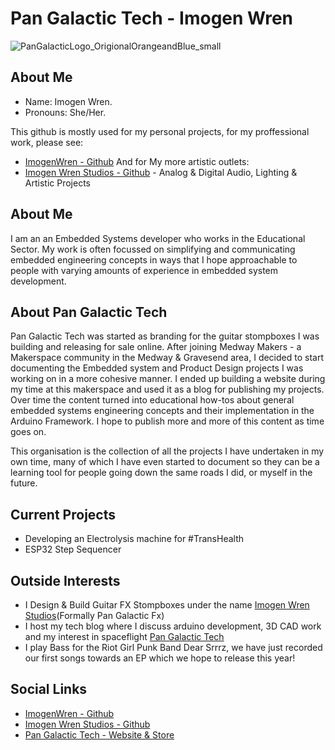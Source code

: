 # Pan Galactic Tech - Imogen Wren
![PanGalacticLogo_OrigionalOrangeandBlue_small](https://user-images.githubusercontent.com/97303986/218313692-5a4f38fc-317e-4ff1-b2d6-353e83555722.png)

## About Me
- Name: Imogen Wren. <br>
- Pronouns: She/Her. <br>

This github is mostly used for my personal projects, for my proffessional work, please see:
- [ImogenWren - Github](https://github.com/ImogenWren)
And for My more artistic outlets:
- [Imogen Wren Studios -  Github](https://github.com/imogen-wren-studios) - Analog & Digital Audio, Lighting & Artistic Projects 

## About Me
I am an an Embedded Systems developer who works in the Educational Sector. My work is often focussed on simplifying and communicating embedded engineering concepts in ways that I hope approachable to people with varying amounts of experience in embedded system development.

## About Pan Galactic Tech
Pan Galactic Tech was started as branding for the guitar stompboxes I was building and releasing for sale online. After joining Medway Makers - a Makerspace community in the Medway & Gravesend area, I decided to start documenting the Embedded system and Product Design projects I was working on in a more cohesive manner. I ended up building a website during my time at this makerspace and used it as a blog for publishing my projects. Over time the content turned into educational how-tos about general embedded systems engineering concepts and their implementation in the Arduino Framework. I hope to publish more and more of this content as time goes on.

This organisation is the collection of all the projects I have undertaken in my own time, many of which I have even started to document so they can be a learning tool for people going down the same roads I did, or myself in the future.

## Current Projects
- Developing an Electrolysis machine for #TransHealth
- ESP32 Step Sequencer

## Outside Interests
- I Design & Build Guitar FX Stompboxes under the name [Imogen Wren Studios](github.com/Imogen-Wren-Studios)(Formally Pan Galactic Fx)
- I host my tech blog where I discuss arduino development, 3D CAD work and my interest in spaceflight [Pan Galactic Tech](https://PanGalacticTech.com)
- I play Bass for the Riot Girl Punk Band Dear Srrrz, we have just recorded our first songs towards an EP which we hope to release this year!

## Social Links
- [ImogenWren - Github](https://github.com/ImogenWren)
- [Imogen Wren Studios - Github](github.com/Imogen-Wren-Studios)
- [Pan Galactic Tech - Website & Store](https://PanGalacticTech.com)





<!--
**PanGalacticTech/PanGalacticTech** is a ✨ _special_ ✨ repository because its `README.md` (this file) appears on your GitHub profile.

Here are some ideas to get you started:

- 🔭 I’m currently working on ...
- 🌱 I’m currently learning ...
- 👯 I’m looking to collaborate on ...
- 🤔 I’m looking for help with ...
- 💬 Ask me about ...
- 📫 How to reach me: ...
- 😄 Pronouns: ...
- ⚡ Fun fact: ...
-->
